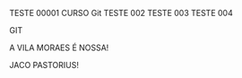TESTE 00001
CURSO Git
TESTE 002
TESTE 003
TESTE 004


GIT




A VILA MORAES É NOSSA!

JACO PASTORIUS!

